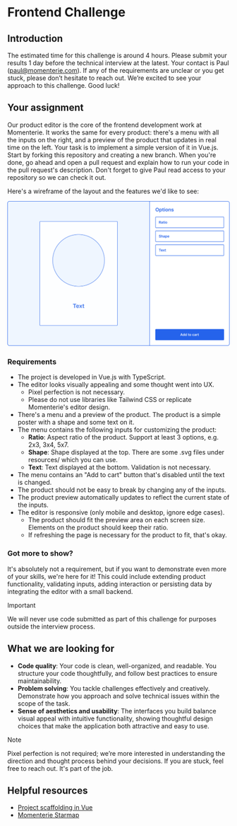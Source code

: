 # Frontend Challenge

## Introduction

The estimated time for this challenge is around 4 hours. Please submit your results 1 day before the technical interview at the latest. Your contact is Paul (paul@momenterie.com). If any of the requirements are unclear or you get stuck, please don’t hesitate to reach out. We’re excited to see your approach to this challenge. Good luck!

## Your assignment

Our product editor is the core of the frontend development work at Momenterie. It works the same for every product: there's a menu with all the inputs on the right, and a preview of the product that updates in real time on the left. Your task is to implement a simple version of it in Vue.js. Start by forking this repository and creating a new branch. When you're done, go ahead and open a pull request and explain how to run your code in the pull request's description. Don't forget to give Paul read access to your repository so we can check it out. 

Here's a wireframe of the layout and the features we'd like to see:

![wireframe](./resources/wireframe.png)

### Requirements

- The project is developed in Vue.js with TypeScript.
- The editor looks visually appealing and some thought went into UX.
  - Pixel perfection is not necessary.
  - Please do not use libraries like Tailwind CSS or replicate Momenterie's editor design.
- There's a menu and a preview of the product. The product is a simple poster with a shape and some text on it.
- The menu contains the following inputs for customizing the product:
  - **Ratio**: Aspect ratio of the product. Support at least 3 options, e.g. 2x3, 3x4, 5x7.
  - **Shape**: Shape displayed at the top. There are some .svg files under resources/ which you can use.
  - **Text**: Text displayed at the bottom. Validation is not necessary.
- The menu contains an "Add to cart" button that's disabled until the text is changed.
- The product should not be easy to break by changing any of the inputs.
- The product preview automatically updates to reflect the current state of the inputs.
- The editor is responsive (only mobile and desktop, ignore edge cases).
  - The product should fit the preview area on each screen size. Elements on the product should keep their ratio.
  - If refreshing the page is necessary for the product to fit, that's okay.

### Got more to show?

It's absolutely not a requirement, but if you want to demonstrate even more of your skills, we're here for it! This could include extending product functionality, validating inputs, adding interaction or persisting data by integrating the editor with a small backend.

> [!IMPORTANT]
> We will never use code submitted as part of this challenge for purposes outside the interview process.

## What we are looking for

- **Code quality**: Your code is clean, well-organized, and readable. You structure your code thoughtfully, and follow best practices to ensure maintainability.
- **Problem solving**: You tackle challenges effectively and creatively. Demonstrate how you approach and solve technical issues within the scope of the task.
- **Sense of aesthetics and usability**: The interfaces you build balance visual appeal with intuitive functionality, showing thoughtful design choices that make the application both attractive and easy to use.

> [!NOTE]
> Pixel perfection is not required; we’re more interested in understanding the direction and thought process behind your decisions. If you are stuck, feel free to reach out. It's part of the job.

## Helpful resources

- [Project scaffolding in Vue](https://vuejs.org/guide/scaling-up/tooling.html#project-scaffolding)
- [Momenterie Starmap](https://momenterie.com/pages/starmap-editor)

